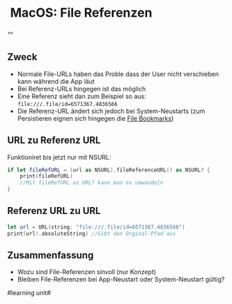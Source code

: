 #  MacOS: File Referenzen
🪢

## Zweck
- Normale File-URLs haben das Proble dass der User nicht verschieben kann während die App läut
- Bei Referenz-URLs hingegen ist das möglich
- Eine Referenz sieht dan zum Beispiel so aus: `file:///.file/id=6571367.4836566`
- Die Referenz-URL ändert sich jedoch bei System-Neustarts (zum Persistieren eignen sich hingegen die [File Bookmarks][1])

## URL zu Referenz URL

Funktioniret bis jetzt nur mit NSURL:

```swift
if let fileRefURL = (url as NSURL).fileReferenceURL() as NSURL? { 
    print(fileRefURL)
	//Mit fileRefURL as URL? kann man es umwandeln
}
```

## Referenz URL zu URL

```swift
let url = URL(string: "file:///.file/id=6571367.4836566")
print(url!.absoluteString) //Gibt den Orginal-Pfad aus
```

## Zusammenfassung
- Wozu sind File-Referenzen sinvoll (nur Konzept)
- Bleiben File-Referenzen bei App-Neustart oder System-Neustart gültig?

[1]:	ulysses://x-callback-url/open?id=zr-47PCr9lYP_cfVv70QDw

#learning unit#